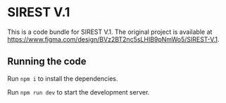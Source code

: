 
  # SIREST V.1

  This is a code bundle for SIREST V.1. The original project is available at https://www.figma.com/design/BVz2BT2nc5sLHIB9pNmWo5/SIREST-V.1.

  ## Running the code

  Run `npm i` to install the dependencies.

  Run `npm run dev` to start the development server.
  